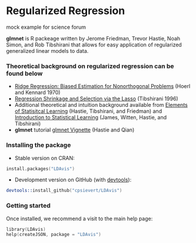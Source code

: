 # Regularized Regression
mock example for science forum


**glmnet** is R packeage written by Jerome Friedman, Trevor Hastie, Noah Simon, and Rob Tibshirani that allows for easy application of regularized generalized linear models to data.  

### Theoretical background on regularized regression can be found below
* [Ridge Regression: Biased Estimation for Nonorthogonal Problems](http://math.arizona.edu/~hzhang/math574m/Read/Ridge.pdf)  (Hoerl and Kennard 1970)
* [Regression Shrinkage and Selection via the Lasso](http://statweb.stanford.edu/~tibs/lasso/lasso.pdf) (Tibshirani 1996)
* Additional theoretical and intuition background available from [Elements of Statisitcal Learning](http://statweb.stanford.edu/~tibs/ElemStatLearn/) (Hastie, Tibshirani, and Friedman) and [Introduction to Statistical Learning](http://www-bcf.usc.edu/~gareth/ISL/ISLR%20Fourth%20Printing.pdf) (James, Witten, Hastie, and Tibshirani) 
* **glmnet** tutorial [glmnet Vignette](https://web.stanford.edu/~hastie/glmnet/glmnet_alpha.html) (Hastie and Qian) 

### Installing the package

* Stable version on CRAN:

```s
install.packages("LDAvis")
```

* Development version on GitHub (with [devtools](http://cran.r-project.org/web/packages/devtools/index.html)):

```s
devtools::install_github("cpsievert/LDAvis")
```

### Getting started

Once installed, we recommend a visit to the main help page:

```s
library(LDAvis)
help(createJSON, package = "LDAvis")
```
